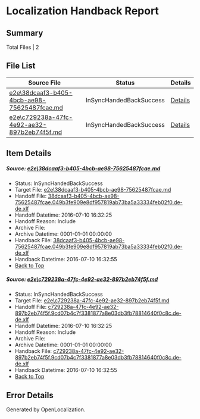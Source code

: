 # <a name='report-top'></a> Localization Handback Report

## Summary
 Total Files | 2

## File List
 Source File | Status | Details 
 ----------- | ------ | ------- 
 [e2e\38dcaaf3-b405-4bcb-ae98-75625487fcae.md](https://github.com/OpenLocalizationTestOrg/oltest/blob/51165bc102e250b4e2caa60b2dafafb91f3426a8/e2e/38dcaaf3-b405-4bcb-ae98-75625487fcae.md) | InSyncHandedBackSuccess | [Details](#2324d5df6419a8581e725050b3d022f6a1e8b0a01)
 [e2e\c729238a-47fc-4e92-ae32-897b2eb74f5f.md](https://github.com/OpenLocalizationTestOrg/oltest/blob/51165bc102e250b4e2caa60b2dafafb91f3426a8/e2e/c729238a-47fc-4e92-ae32-897b2eb74f5f.md) | InSyncHandedBackSuccess | [Details](#99423421449cf1d0835c19b15c79ce2a4aedd54d2)

## Item Details
##### <a name='2324d5df6419a8581e725050b3d022f6a1e8b0a01'></a> Source: [e2e\38dcaaf3-b405-4bcb-ae98-75625487fcae.md](https://github.com/OpenLocalizationTestOrg/oltest/blob/51165bc102e250b4e2caa60b2dafafb91f3426a8/e2e/38dcaaf3-b405-4bcb-ae98-75625487fcae.md)
* Status: InSyncHandedBackSuccess
* Target File: [e2e\38dcaaf3-b405-4bcb-ae98-75625487fcae.md](https://github.com/OpenLocalizationTestOrg/oltest-dede-fly/blob/b53872c75b2d39d32b5fc5d7f3a4edee17ef6c1a/e2e/38dcaaf3-b405-4bcb-ae98-75625487fcae.md)
* Handoff File: [38dcaaf3-b405-4bcb-ae98-75625487fcae.049b3fe909e8df957819ab73ba5a33334feb02f0.de-de.xlf](https://github.com/OpenLocalizationTestOrg/olhandoff-e2e/blob/e6955e2a1aa981da875f2a500ba1753ccdba55f4/ol-handoff/OpenLocalizationTestOrg/oltest-dede-fly/ci/high/38dcaaf3-b405-4bcb-ae98-75625487fcae.049b3fe909e8df957819ab73ba5a33334feb02f0.de-de.xlf)
* Handoff Datetime: 2016-07-10 16:32:25
* Handoff Reason: Include
* Archive File: 
* Archive Datetime: 0001-01-01 00:00:00
* Handback File: [38dcaaf3-b405-4bcb-ae98-75625487fcae.049b3fe909e8df957819ab73ba5a33334feb02f0.de-de.xlf](https://github.com/OpenLocalizationTestOrg/olhandback-e2e/blob/98857edd30dcf166ec1993f601553212d536128a/ol-handback/OpenLocalizationTestOrg/oltest-dede-fly/ci/high/38dcaaf3-b405-4bcb-ae98-75625487fcae.049b3fe909e8df957819ab73ba5a33334feb02f0.de-de.xlf)
* Handback Datetime: 2016-07-10 16:32:55
* [Back to Top](#report-top)

##### <a name='99423421449cf1d0835c19b15c79ce2a4aedd54d2'></a> Source: [e2e\c729238a-47fc-4e92-ae32-897b2eb74f5f.md](https://github.com/OpenLocalizationTestOrg/oltest/blob/51165bc102e250b4e2caa60b2dafafb91f3426a8/e2e/c729238a-47fc-4e92-ae32-897b2eb74f5f.md)
* Status: InSyncHandedBackSuccess
* Target File: [e2e\c729238a-47fc-4e92-ae32-897b2eb74f5f.md](https://github.com/OpenLocalizationTestOrg/oltest-dede-fly/blob/b53872c75b2d39d32b5fc5d7f3a4edee17ef6c1a/e2e/c729238a-47fc-4e92-ae32-897b2eb74f5f.md)
* Handoff File: [c729238a-47fc-4e92-ae32-897b2eb74f5f.9cd07b4c7f3381877a8e03db3fb78814640f0c8c.de-de.xlf](https://github.com/OpenLocalizationTestOrg/olhandoff-e2e/blob/e6955e2a1aa981da875f2a500ba1753ccdba55f4/ol-handoff/OpenLocalizationTestOrg/oltest-dede-fly/ci/high/c729238a-47fc-4e92-ae32-897b2eb74f5f.9cd07b4c7f3381877a8e03db3fb78814640f0c8c.de-de.xlf)
* Handoff Datetime: 2016-07-10 16:32:25
* Handoff Reason: Include
* Archive File: 
* Archive Datetime: 0001-01-01 00:00:00
* Handback File: [c729238a-47fc-4e92-ae32-897b2eb74f5f.9cd07b4c7f3381877a8e03db3fb78814640f0c8c.de-de.xlf](https://github.com/OpenLocalizationTestOrg/olhandback-e2e/blob/98857edd30dcf166ec1993f601553212d536128a/ol-handback/OpenLocalizationTestOrg/oltest-dede-fly/ci/high/c729238a-47fc-4e92-ae32-897b2eb74f5f.9cd07b4c7f3381877a8e03db3fb78814640f0c8c.de-de.xlf)
* Handback Datetime: 2016-07-10 16:32:55
* [Back to Top](#report-top)


## Error Details

Generated by OpenLocalization.
